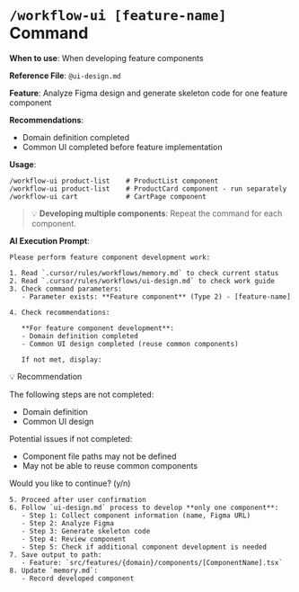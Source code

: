 # `/workflow-ui [feature-name]` Command

**When to use**: When developing feature components

**Reference File**: `@ui-design.md`

**Feature**: Analyze Figma design and generate skeleton code for one feature component

**Recommendations**:

- Domain definition completed
- Common UI completed before feature implementation

**Usage**:

```
/workflow-ui product-list    # ProductList component
/workflow-ui product-list    # ProductCard component - run separately
/workflow-ui cart            # CartPage component
```

> 💡 **Developing multiple components**: Repeat the command for each component.

**AI Execution Prompt**:

```
Please perform feature component development work:

1. Read `.cursor/rules/workflows/memory.md` to check current status
2. Read `.cursor/rules/workflows/ui-design.md` to check work guide
3. Check command parameters:
   - Parameter exists: **Feature component** (Type 2) - [feature-name]

4. Check recommendations:

   **For feature component development**:
   - Domain definition completed
   - Common UI design completed (reuse common components)

   If not met, display:
```

💡 Recommendation

The following steps are not completed:

- Domain definition
- Common UI design

Potential issues if not completed:

- Component file paths may not be defined
- May not be able to reuse common components

Would you like to continue? (y/n)

```
5. Proceed after user confirmation
6. Follow `ui-design.md` process to develop **only one component**:
   - Step 1: Collect component information (name, Figma URL)
   - Step 2: Analyze Figma
   - Step 3: Generate skeleton code
   - Step 4: Review component
   - Step 5: Check if additional component development is needed
7. Save output to path:
   - Feature: `src/features/{domain}/components/[ComponentName].tsx`
8. Update `memory.md`:
   - Record developed component
```
